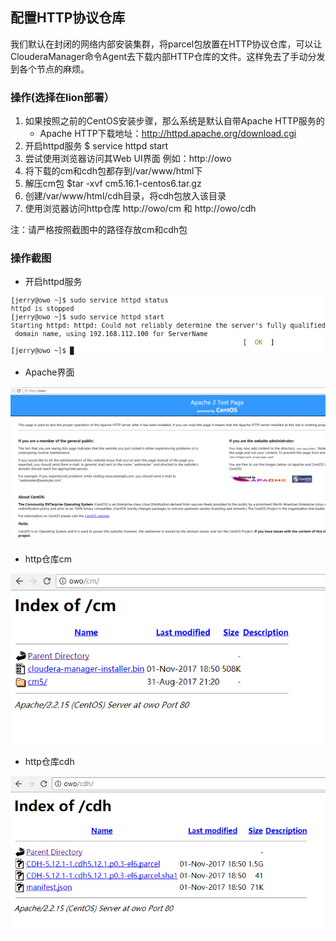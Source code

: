 ## 配置HTTP协议仓库
我们默认在封闭的网络内部安装集群，将parcel包放置在HTTP协议仓库，可以让ClouderaManager命令Agent去下载内部HTTP仓库的文件。这样免去了手动分发到各个节点的麻烦。

### 操作(选择在lion部署）
1. 如果按照之前的CentOS安装步骤，那么系统是默认自带Apache HTTP服务的
	- Apache HTTP下载地址：http://httpd.apache.org/download.cgi
2. 开启httpd服务 $ service httpd start
3. 尝试使用浏览器访问其Web UI界面 例如：http://owo
4. 将下载的cm和cdh包都存到/var/www/html下
5. 解压cm包 $tar -xvf cm5.16.1-centos6.tar.gz
6. 创建/var/www/html/cdh目录，将cdh包放入该目录
7. 使用浏览器访问http仓库 http://owo/cm 和 http://owo/cdh

注：请严格按照截图中的路径存放cm和cdh包

### 操作截图
- 开启httpd服务

![开启httpd服务](./httpd_start.png)

- Apache界面

![Apache界面](./http_web_ui.png)

- http仓库cm

![http仓库cm](./http_cm.png)

- http仓库cdh

![http仓库cdh](./http_cdh.png)
